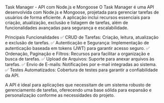 Task Manager - API com Node.js e Mongoose
O Task Manager é uma API desenvolvida com Node.js e Mongoose, projetada para gerenciar tarefas de usuários de forma eficiente. A aplicação inclui recursos essenciais para criação, atualização, exclusão e listagem de tarefas, além de funcionalidades avançadas para segurança e escalabilidade.

Principais Funcionalidades
✅ CRUD de Tarefas: Criação, leitura, atualização e exclusão de tarefas.
✅ Autenticação e Segurança: Implementação de autenticação baseada em tokens (JWT) para garantir acesso seguro.
✅ Ordenação, Paginação e Filtros: Recursos para facilitar a organização e busca de tarefas.
✅ Upload de Arquivos: Suporte para anexar arquivos às tarefas.
✅ Envio de E-mails: Notificações por e-mail integradas ao sistema.
✅ Testes Automatizados: Cobertura de testes para garantir a confiabilidade da API.

A API é ideal para aplicações que necessitam de um sistema robusto de gerenciamento de tarefas, oferecendo uma base sólida para expansão e personalização conforme as necessidades do projeto.
